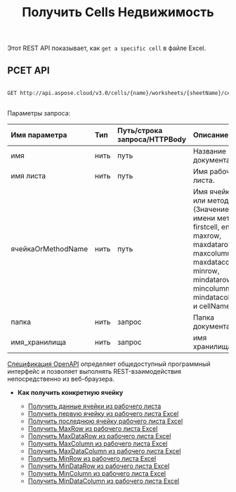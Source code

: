 ﻿---
title: Получить Cells Недвижимость
type: docs
url: /ru/get-cells-properties/
weight: 130
---
Этот REST API показывает, как `get a specific cell` в файле Excel.

## РСЕТ API
 
```bash
 
GET http://api.aspose.cloud/v3.0/cells/{name}/worksheets/{sheetName}/cells/{cellOrMethodName}
 
```
 Параметры запроса:
 
| Имя параметра| Тип| Путь/строка запроса/HTTPBody|Описание|
|:- |:- |:- |:- |
| имя| нить| путь| Название документа.|
| имя листа| нить| путь| Имя рабочего листа.|
| ячейкаOrMethodName| нить| путь|Имя ячейки или метода. (Значение имени метода: firstcell, endcell, maxrow, maxdatarow, maxcolumn, maxdatacolumn, minrow, mindatarow, mincolumn, mindatacolumn и cellName.)|
| папка| нить| запрос| Папка документа.|
| имя_хранилища| нить| запрос| имя хранилища.|
 
[Спецификация OpenAPI](https://apireference.aspose.cloud/cells/#/Cells/GetWorksheetCell) определяет общедоступный программный интерфейс и позволяет выполнять REST-взаимодействия непосредственно из веб-браузера.


- **Как получить конкретную ячейку**

   - [Получить данные ячейки из рабочего листа](/cells/ru/get-cell-data-from-a-worksheet/)
   - [Получить первую ячейку из рабочего листа Excel](/cells/ru/get-first-cell-from-excel-worksheet/)
   - [Получить последнюю ячейку рабочего листа Excel](/cells/ru/get-last-cell-of-excel-worksheet/)
   - [Получить MaxRow из рабочего листа Excel](/cells/ru/get-maxrow-from-excel-worksheet/)
   - [Получить MaxDataRow из рабочего листа Excel](/cells/ru/get-maxdatarow-from-excel-worksheet/)
   - [Получить MaxColumn из рабочего листа Excel](/cells/ru/get-maxcolumn-from-excel-worksheet/)
   - [Получить MaxDataColumn из рабочего листа Excel](/cells/ru/get-maxdatacolumn-from-excel-worksheet/)
   - [Получить MinRow из рабочего листа Excel](/cells/ru/get-minrow-from-excel-worksheet/)
   - [Получить MinDataRow из рабочего листа Excel](/cells/ru/get-mindatarow-from-excel-worksheet/)
   - [Получить MinColumn из рабочего листа Excel](/cells/ru/get-mincolumn-from-excel-worksheet/)
   - [Получить MinDataColumn из рабочего листа Excel](/cells/ru/get-mindatacolumn-from-excel-worksheet/)
